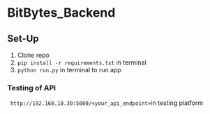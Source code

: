 # BitBytes_Backend

## Set-Up
1. Clone repo
2.  ```pip install -r requirements.txt```  in terminal
3. ```python run.py``` in terminal to run app

### Testing of API
``` http://192.168.10.30:5000/<your_api_endpoint>```in testing platform

